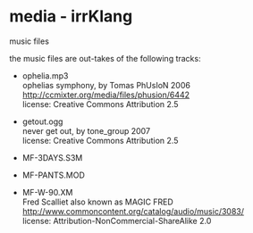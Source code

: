 media - irrKlang
===============

music files <br/>

the music files are out-takes of the following tracks: <br/>

- ophelia.mp3 <br/>
ophelias symphony, by Tomas PhUsIoN 2006 <br/>
http://ccmixter.org/media/files/phusion/6442 <br/>
license: Creative Commons Attribution 2.5  <br/>

- getout.ogg <br/>
never get out, by tone_group 2007 <br/>
license: Creative Commons Attribution 2.5  <br/>

- MF-3DAYS.S3M  <br/>
- MF-PANTS.MOD  <br/>
- MF-W-90.XM  <br/>
Fred Scalliet also known as MAGIC FRED  <br/>
http://www.commoncontent.org/catalog/audio/music/3083/ <br/>
license: Attribution-NonCommercial-ShareAlike 2.0 <br/>

